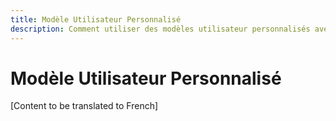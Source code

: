 ```yaml
---
title: Modèle Utilisateur Personnalisé
description: Comment utiliser des modèles utilisateur personnalisés avec Django Guardian
---
```


# Modèle Utilisateur Personnalisé

[Content to be translated to French]

<!-- This page content will be translated from the main English userguide/custom-user-model.md -->

